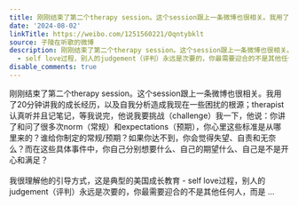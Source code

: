 ```yaml
---
title: 刚刚结束了第二个therapy session。这个session跟上一条微博也很相关。我用了20分钟讲我的成长经历，以及自我分析造成我现在一些困扰的根源；therapist认真听并...
date: '2024-08-02'
linkTitle: https://weibo.com/1251560221/Oqntybklt
source: 子陵在听歌的微博
description: 刚刚结束了第二个therapy session。这个session跟上一条微博也很相关。我用了20分钟讲我的成长经历，以及自我分析造成我现在一些困扰的根源；therapist认真听并且记笔记，等我说完，他说我要挑战（challenge）我一下，他说：你讲了和问了很多次norm（常规）和expectations（预期），你心里这些标准是从哪里来的？谁给你制定的常规/预期？如果你达不到，你会觉得失望、自责和无奈么？而在这些具体事件中，你自己分别想要什么、自己的期望什么、自己是不是开心和满足？<br><br>我很理解他的引导方式，这是典型的美国成长教育
  - self love过程，别人的judgement（评判）永远是次要的，你最需要迎合的不是其他任何人，而是 ...
disable_comments: true
---
```

刚刚结束了第二个therapy session。这个session跟上一条微博也很相关。我用了20分钟讲我的成长经历，以及自我分析造成我现在一些困扰的根源；therapist认真听并且记笔记，等我说完，他说我要挑战（challenge）我一下，他说：你讲了和问了很多次norm（常规）和expectations（预期），你心里这些标准是从哪里来的？谁给你制定的常规/预期？如果你达不到，你会觉得失望、自责和无奈么？而在这些具体事件中，你自己分别想要什么、自己的期望什么、自己是不是开心和满足？<br><br>我很理解他的引导方式，这是典型的美国成长教育 - self love过程，别人的judgement（评判）永远是次要的，你最需要迎合的不是其他任何人，而是 ...